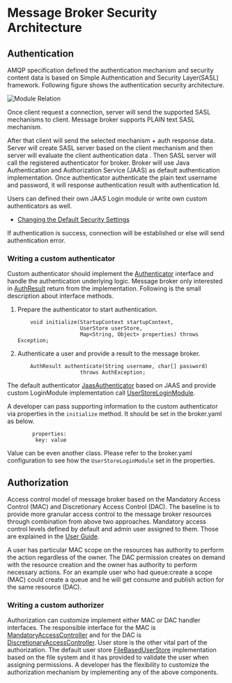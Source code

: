 # Message Broker Security Architecture

## Authentication

AMQP specification defined the authentication mechanism and security content data is based on Simple Authentication
and Security Layer(SASL) framework. Following figure shows the authentication security architecture.


![Module Relation](../images/authentication-architecture.png)

Once client request  a connection, server will send the supported SASL mechanisms to client. Message broker supports
PLAIN text SASL mechanism.

After that client will send the selected mechanism + auth response data. Server will create SASL server based on the
client mechanism and then server will evaluate the client authentication data . Then SASL server will call the 
registered authenticator for broker. Broker will use Java Authentication and Authorization Service 
(JAAS) as default authentication implementation. Once authenticator authenticate the plain text username and 
password, it will response authentication result with authentication Id. 

 Users can defined their own JAAS Login module or write own custom authenticators as well.
  - [Changing the Default Security Settings](../user/authentication-settings-guide.md)

If authentication is success, connection will be established or else will send authentication error.

### Writing a custom authenticator

Custom authenticator should implement the [Authenticator](https://github.com/ballerina-platform/ballerina-message-broker/blob/master/modules/broker-auth/src/main/java/io/ballerina/messaging/broker/auth/authentication/Authenticator.java) interface and handle the 
authentication underlying logic. Message broker only interested in [AuthResult](https://github.com/ballerina-platform/ballerina-message-broker/blob/master/modules/broker-auth/src/main/java/io/ballerina/messaging/broker/auth/authentication/AuthResult.java) 
return from the implementation. Following is the small description about interface methods.

1. Prepare the authenticator to start authentication.
    ```
        void initialize(StartupContext startupContext,
                        UserStore userStore,
                        Map<String, Object> properties) throws Exception;
    ```

2. Authenticate a user and provide a result to the message broker.

    ```
        AuthResult authenticate(String username, char[] password) 
                        throws AuthException;
    ```

The default authenticator [JaasAuthenticator](https://github.com/ballerina-platform/ballerina-message-broker/blob/master/modules/broker-auth/src/main/java/io/ballerina/messaging/broker/auth/authentication/authenticator/JaasAuthenticator.java) 
based on JAAS and provide custom LoginModule implementation call [UserStoreLoginModule](https://github.com/ballerina-platform/ballerina-message-broker/blob/master/modules/broker-auth/src/main/java/io/ballerina/messaging/broker/auth/authentication/jaas/UserStoreLoginModule.java).

A developer can pass supporting information to the custom authenticator via properties in the `initialize` method. 
It should be set in the broker.yaml as below.

```    
        properties:
         key: value
```

Value can be even another class. Please refer to the broker.yaml configuration to see how the `UserStoreLoginModule` 
set in the properties. 

## Authorization

Access control model of message broker based on the Mandatory Access Control (MAC) and Discretionary Access Control (DAC). 
The baseline is to provide more granular access control to the message broker resources through combination from above 
two approaches. Mandatory access control levels defined by default and admin user assigned to them. Those are 
explained in the [User Guide](../user/authorization-settings-guide.md).

A user has particular MAC scope on the resources has authority to perform the action regardless of the owner. The DAC 
permission creates on demand with the resource creation and the owner has authority to perform necessary actions. 
For an example user who had queue:create a scope (MAC) could create a queue and he will get consume and publish action 
for the same resource (DAC).

### Writing a custom authorizer

Authorization can customize implement either MAC or DAC handler interfaces. The responsible interface for the 
MAC is [MandatoryAccessController](https://github.com/ballerina-platform/ballerina-message-broker/blob/master/modules/broker-auth/src/main/java/io/ballerina/messaging/broker/auth/authorization/MandatoryAccessController.java) and for the DAC is [DiscretionaryAccessController](https://github.com/ballerina-platform/ballerina-message-broker/blob/master/modules/broker-auth/src/main/java/io/ballerina/messaging/broker/auth/authorization/DiscretionaryAccessController.java).
User store is the other vital part of the authorization. The default user store [FileBasedUserStore](https://github.com/ballerina-platform/ballerina-message-broker/blob/master/modules/broker-auth/src/main/java/io/ballerina/messaging/broker/auth/authorization/provider/FileBasedUserStore.java) implementation 
based on the file system and it has provided to validate the user when assigning permissions. 
A developer has the flexibility to customize the authorization mechanism by implementing any of the above components.